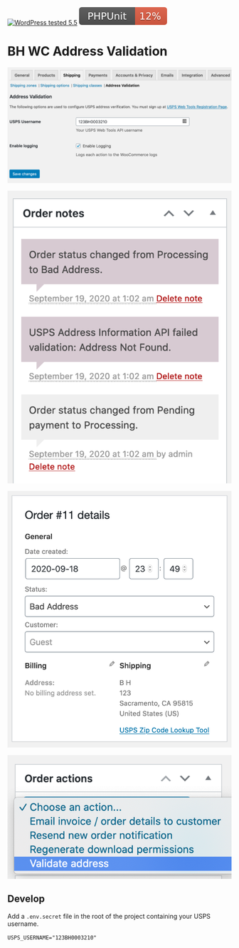 [![WordPress tested 5.5](https://img.shields.io/badge/WordPress-v5.5%20tested-0073aa.svg)](#) [![PHPUnit ](.github/coverage.svg)](https://brianhenryie.github.io/bh-wc-address-validation/)

# BH WC Address Validation

![Settings Page](./assets/settings-page.png "Setting Page")

![Order Notes After Automatic Check](./assets/order-notes-after-automatic-check.png "Order Notes After Automatic Check")

![Link to USPS](./assets/link-to-usps.png "Link to USPS")

![Order Action Manual Check](./assets/order-action-manual-check.png "Order Action Manual Check")


## Develop

Add a `.env.secret` file in the root of the project containing your USPS username.

```
USPS_USERNAME="123BH0003210"
```